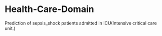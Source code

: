 # Health-Care-Domain
Prediction of sepsis_shock patients admitted in ICU(Intensive critical care unit.)
